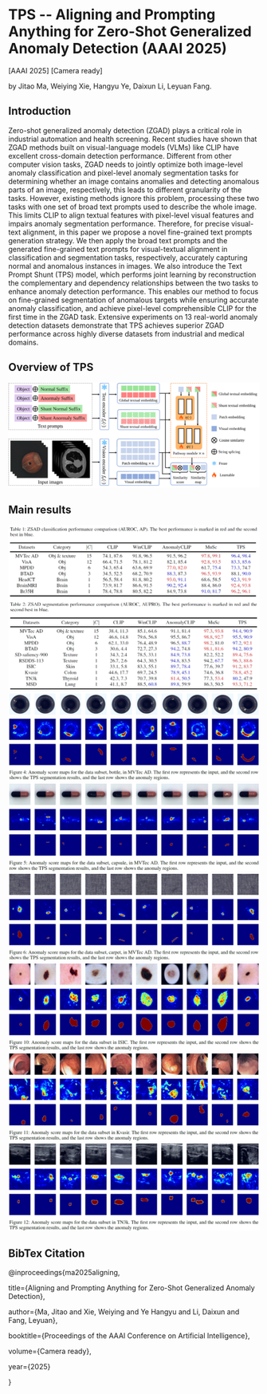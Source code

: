 # TPS -- Aligning and Prompting Anything for Zero-Shot Generalized Anomaly Detection (AAAI 2025)
[AAAI 2025] [Camera ready]

by Jitao Ma, Weiying Xie, Hangyu Ye, Daixun Li, Leyuan Fang.

## Introduction
Zero-shot generalized anomaly detection (ZGAD) plays a critical role in industrial automation and health screening. Recent studies have shown that ZGAD methods built on visual-language models (VLMs) like CLIP have excellent cross-domain detection performance. Different from other computer vision tasks, ZGAD needs to jointly optimize both image-level anomaly classification and pixel-level anomaly segmentation tasks for determining whether an image contains anomalies and detecting anomalous parts of an image, respectively, this leads to different granularity of the tasks. However, existing methods ignore this problem, processing these two tasks with one set of broad text prompts used to describe the whole image. This limits CLIP to align textual features with pixel-level visual features and impairs anomaly segmentation performance. Therefore, for precise visual-text alignment, in this paper we propose a novel fine-grained text prompts generation strategy. We then apply the broad text prompts and the generated fine-grained text prompts for visual-textual alignment in classification and segmentation tasks, respectively, accurately capturing normal and anomalous instances in images. We also introduce the Text Prompt Shunt (TPS) model, which performs joint learning by reconstruction the complementary and dependency relationships between the two tasks to enhance anomaly detection performance. This enables our method to focus on fine-grained segmentation of anomalous targets while ensuring accurate anomaly classification, and achieve pixel-level comprehensible CLIP for the first time in the ZGAD task. Extensive experiments on 13 real-world anomaly detection datasets demonstrate that TPS achieves superior ZGAD performance across highly diverse datasets from industrial and medical domains.

## Overview of TPS
![Overview](./images/method.svg)

## Main results
![Overview](./images/results.png)
![Overview](./images/vi1.png)
![Overview](./images/vi2.png)
![Overview](./images/vi3.png)
![Overview](./images/vi4.png)
![Overview](./images/vi5.png)
![Overview](./images/vi6.png)

## BibTex Citation
@inproceedings{ma2025aligning,

  title={Aligning and Prompting Anything for Zero-Shot Generalized Anomaly Detection},
  
  author={Ma, Jitao and Xie, Weiying and Ye Hangyu and Li, Daixun and Fang, Leyuan},
  
  booktitle={Proceedings of the AAAI Conference on Artificial Intelligence},
  
  volume={Camera ready},
  
  year={2025}
  
}
